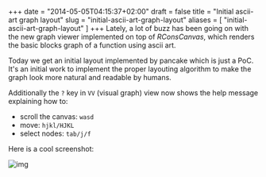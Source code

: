 +++
date = "2014-05-05T04:15:37+02:00"
draft = false
title = "Initial ascii-art graph layout"
slug = "initial-ascii-art-graph-layout"
aliases = [
	"initial-ascii-art-graph-layout"
]
+++
Lately, a lot of buzz has been going on with the new graph viewer implemented on top of *RConsCanvas*, which renders the basic blocks graph of a function using ascii art.

Today we get an initial layout implemented by pancake which is just a PoC. It's an initial work to implement the proper layouting algorithm to make the graph look more natural and readable by humans.

Additionally the `?` key in `VV` (visual graph) view now shows the help message explaining how to:

- scroll the canvas: `wasd`
- move: `hjkl/HJKL`
- select nodes: `tab/j/f`

Here is a cool screenshot:

![img](/images/2014/May/VeCMo1r.png)